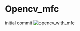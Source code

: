 # Opencv_mfc

initial commit
![opencv_with_mfc](https://user-images.githubusercontent.com/59910227/80069598-93c7b880-857c-11ea-9b41-91991d1626b2.png)
